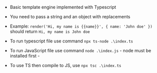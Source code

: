 - Basic template engine implemented with Typescript

- You need to pass a string and an object with replacements
- Example:
  `render('Hi, my name is {{name}}', { name: 'John doe' })`
  should return
  `Hi, my name is John doe`

- To run typescript file use command `npx ts-node .\index.ts`
- To run JavaScript file use command `node .\index.js` - node must be installed first -
- To use TS then compile to JS, use `npx tsc .\index.ts`
